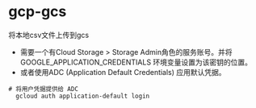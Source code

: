 # gcp-gcs
将本地csv文件上传到gcs
* 需要一个有Cloud Storage > Storage Admin角色的服务账号。并将 GOOGLE_APPLICATION_CREDENTIALS 环境变量设置为该密钥的位置。
* 或者使用ADC (Application Default Credentials) 应用默认凭据。
```
# 将用户凭据提供给 ADC
  gcloud auth application-default login
```